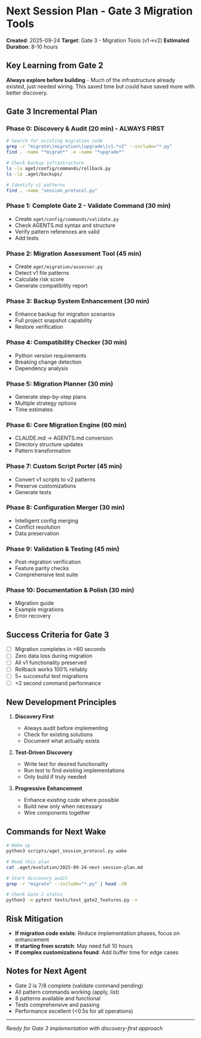 # Next Session Plan - Gate 3 Migration Tools

**Created**: 2025-09-24
**Target**: Gate 3 - Migration Tools (v1→v2)
**Estimated Duration**: 8-10 hours

## Key Learning from Gate 2
**Always explore before building** - Much of the infrastructure already existed, just needed wiring. This saved time but could have saved more with better discovery.

## Gate 3 Incremental Plan

### Phase 0: Discovery & Audit (20 min) - ALWAYS FIRST
```bash
# Search for existing migration code
grep -r "migrate\|migration\|upgrade\|v1.*v2" --include="*.py"
find . -name "*migrat*" -o -name "*upgrade*"

# Check backup infrastructure
ls -la aget/config/commands/rollback.py
ls -la .aget/backups/

# Identify v1 patterns
find . -name "session_protocol.py"
```

### Phase 1: Complete Gate 2 - Validate Command (30 min)
- Create `aget/config/commands/validate.py`
- Check AGENTS.md syntax and structure
- Verify pattern references are valid
- Add tests

### Phase 2: Migration Assessment Tool (45 min)
- Create `aget/migration/assessor.py`
- Detect v1 file patterns
- Calculate risk score
- Generate compatibility report

### Phase 3: Backup System Enhancement (30 min)
- Enhance backup for migration scenarios
- Full project snapshot capability
- Restore verification

### Phase 4: Compatibility Checker (30 min)
- Python version requirements
- Breaking change detection
- Dependency analysis

### Phase 5: Migration Planner (30 min)
- Generate step-by-step plans
- Multiple strategy options
- Time estimates

### Phase 6: Core Migration Engine (60 min)
- CLAUDE.md → AGENTS.md conversion
- Directory structure updates
- Pattern transformation

### Phase 7: Custom Script Porter (45 min)
- Convert v1 scripts to v2 patterns
- Preserve customizations
- Generate tests

### Phase 8: Configuration Merger (30 min)
- Intelligent config merging
- Conflict resolution
- Data preservation

### Phase 9: Validation & Testing (45 min)
- Post-migration verification
- Feature parity checks
- Comprehensive test suite

### Phase 10: Documentation & Polish (30 min)
- Migration guide
- Example migrations
- Error recovery

## Success Criteria for Gate 3

- [ ] Migration completes in <60 seconds
- [ ] Zero data loss during migration
- [ ] All v1 functionality preserved
- [ ] Rollback works 100% reliably
- [ ] 5+ successful test migrations
- [ ] <2 second command performance

## New Development Principles

1. **Discovery First**
   - Always audit before implementing
   - Check for existing solutions
   - Document what actually exists

2. **Test-Driven Discovery**
   - Write test for desired functionality
   - Run test to find existing implementations
   - Only build if truly needed

3. **Progressive Enhancement**
   - Enhance existing code where possible
   - Build new only when necessary
   - Wire components together

## Commands for Next Wake

```bash
# Wake up
python3 scripts/aget_session_protocol.py wake

# Read this plan
cat .aget/evolution/2025-09-24-next-session-plan.md

# Start discovery audit
grep -r "migrate" --include="*.py" | head -20

# Check Gate 2 status
python3 -m pytest tests/test_gate2_features.py -v
```

## Risk Mitigation

- **If migration code exists**: Reduce implementation phases, focus on enhancement
- **If starting from scratch**: May need full 10 hours
- **If complex customizations found**: Add buffer time for edge cases

## Notes for Next Agent

- Gate 2 is 7/8 complete (validate command pending)
- All pattern commands working (apply, list)
- 8 patterns available and functional
- Tests comprehensive and passing
- Performance excellent (<0.5s for all operations)

---
*Ready for Gate 3 implementation with discovery-first approach*